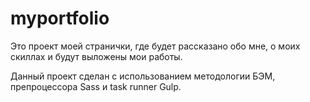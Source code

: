 # myportfolio

Это проект моей странички, где будет рассказано обо мне, о моих скиллах и будут выложены мои работы.

Данный проект сделан с использованием методологии БЭМ, препроцессора Sass и task runner Gulp.
